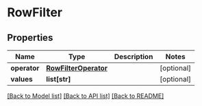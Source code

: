 # RowFilter

## Properties
Name | Type | Description | Notes
------------ | ------------- | ------------- | -------------
**operator** | [**RowFilterOperator**](RowFilterOperator.md) |  | [optional] 
**values** | **list[str]** |  | [optional] 

[[Back to Model list]](../README.md#documentation-for-models) [[Back to API list]](../README.md#documentation-for-api-endpoints) [[Back to README]](../README.md)

